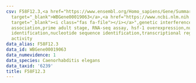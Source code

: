 ```yaml
---
csv: F58F12.3,<a href="https://www.ensembl.org/Homo_sapiens/Gene/Summary?db=core;g=WBGene00019063"
  target="_blank">WBGene00019063</a>,<a href="https://www.ncbi.nlm.nih.gov/pubmed/30894454"
  target="_blank"><i class="fas fa-file"></i></a>",genetic interference,functional
  association,prime adult stage, RNA-seq assay, hsf-1 overexpression,nucleotide sequence
  identification,nucleotide sequence identification,transcriptional regulation,up-regulates
  activity
data_alias: F58F12.3
data_id: WBGene00019063
data_numevidence: 1
data_species: Caenorhabditis elegans
data_taxid: '6239'
title: F58F12.3
---
```

